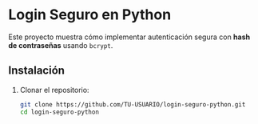 # Login Seguro en Python

Este proyecto muestra cómo implementar autenticación segura con **hash de contraseñas** usando `bcrypt`.

## Instalación

1. Clonar el repositorio:
   ```bash
   git clone https://github.com/TU-USUARIO/login-seguro-python.git
   cd login-seguro-python
